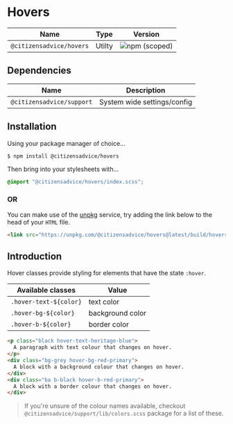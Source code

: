# Hovers

| Name                     | Type   | Version                                                                  |
|--------------------------|--------|--------------------------------------------------------------------------|
| `@citizensadvice/hovers` | Utilty | ![npm (scoped)](https://img.shields.io/npm/v/@citizensadvice/hovers.svg) |

## Dependencies

| Name                      | Description                 |
|---------------------------|-----------------------------|
| `@citizensadvice/support` | System wide settings/config |

## Installation

Using your package manager of choice...

```shell
$ npm install @citizensadvice/hovers
```
Then bring into your stylesheets with...

```scss
@import "@citizensadvice/hovers/index.scss";
```

### OR

You can make use of the [unpkg](https://unpkg.com) service, try adding the link below to the head of your `HTML` file.

```html
<link src="https://unpkg.com/@citizensadvice/hovers@latest/build/hovers.css" />
```

## Introduction

Hover classes provide styling for elements that have the state `:hover`. 

| Available classes      | Value            |
|------------------------|------------------|
| `.hover-text-${color}` | text color       |
| `.hover-bg-${color}`   | background color |
| `.hover-b-${color}`    | border color     |

```html
<p class="black hover-text-heritage-blue">
  A paragraph with text colour that changes on hover.
</p>
<div class="bg-grey hover-bg-red-primary">
  A block with a background colour that changes on hover.
</div>
<div class="ba b-black hover-b-red-primary">
  A block with a border colour that changes on hover.
</div>
```

> If you're unsure of the colour names available, checkout 
`@citizensadvice/support/lib/colors.scss` package for a list of these.
